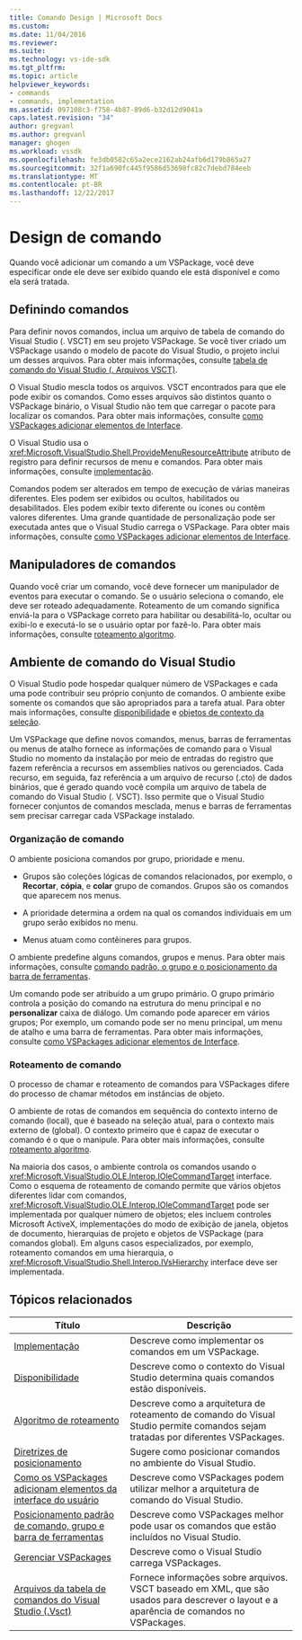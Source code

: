 ```yaml
---
title: Comando Design | Microsoft Docs
ms.custom: 
ms.date: 11/04/2016
ms.reviewer: 
ms.suite: 
ms.technology: vs-ide-sdk
ms.tgt_pltfrm: 
ms.topic: article
helpviewer_keywords:
- commands
- commands, implementation
ms.assetid: 097108c3-f758-4b87-89d6-b32d12d9041a
caps.latest.revision: "34"
author: gregvanl
ms.author: gregvanl
manager: ghogen
ms.workload: vssdk
ms.openlocfilehash: fe3db0582c65a2ece2162ab24afb6d179b865a27
ms.sourcegitcommit: 32f1a690fc445f9586d53698fc82c7debd784eeb
ms.translationtype: MT
ms.contentlocale: pt-BR
ms.lasthandoff: 12/22/2017
---
```

# <a name="command-design"></a>Design de comando
Quando você adicionar um comando a um VSPackage, você deve especificar onde ele deve ser exibido quando ele está disponível e como ela será tratada.  
  
## <a name="defining-commands"></a>Definindo comandos  
 Para definir novos comandos, inclua um arquivo de tabela de comando do Visual Studio (. VSCT) em seu projeto VSPackage. Se você tiver criado um VSPackage usando o modelo de pacote do Visual Studio, o projeto inclui um desses arquivos. Para obter mais informações, consulte [tabela de comando do Visual Studio (. Arquivos VSCT)](../../extensibility/internals/visual-studio-command-table-dot-vsct-files.md).  
  
 O Visual Studio mescla todos os arquivos. VSCT encontrados para que ele pode exibir os comandos. Como esses arquivos são distintos quanto o VSPackage binário, o Visual Studio não tem que carregar o pacote para localizar os comandos. Para obter mais informações, consulte [como VSPackages adicionar elementos de Interface](../../extensibility/internals/how-vspackages-add-user-interface-elements.md).  
  
 O Visual Studio usa o <xref:Microsoft.VisualStudio.Shell.ProvideMenuResourceAttribute> atributo de registro para definir recursos de menu e comandos. Para obter mais informações, consulte [implementação](../../extensibility/internals/command-implementation.md).  
  
 Comandos podem ser alterados em tempo de execução de várias maneiras diferentes. Eles podem ser exibidos ou ocultos, habilitados ou desabilitados. Eles podem exibir texto diferente ou ícones ou contêm valores diferentes. Uma grande quantidade de personalização pode ser executada antes que o Visual Studio carrega o VSPackage. Para obter mais informações, consulte [como VSPackages adicionar elementos de Interface](../../extensibility/internals/how-vspackages-add-user-interface-elements.md).  
  
## <a name="command-handlers"></a>Manipuladores de comandos  
 Quando você criar um comando, você deve fornecer um manipulador de eventos para executar o comando. Se o usuário seleciona o comando, ele deve ser roteado adequadamente. Roteamento de um comando significa enviá-la para o VSPackage correto para habilitar ou desabilitá-lo, ocultar ou exibi-lo e executá-lo se o usuário optar por fazê-lo. Para obter mais informações, consulte [roteamento algoritmo](../../extensibility/internals/command-routing-algorithm.md).  
  
## <a name="the-visual-studio-command-environment"></a>Ambiente de comando do Visual Studio  
 O Visual Studio pode hospedar qualquer número de VSPackages e cada uma pode contribuir seu próprio conjunto de comandos. O ambiente exibe somente os comandos que são apropriados para a tarefa atual. Para obter mais informações, consulte [disponibilidade](../../extensibility/internals/command-availability.md) e [objetos de contexto da seleção](../../extensibility/internals/selection-context-objects.md).  
  
 Um VSPackage que define novos comandos, menus, barras de ferramentas ou menus de atalho fornece as informações de comando para o Visual Studio no momento da instalação por meio de entradas do registro que fazem referência a recursos em assemblies nativos ou gerenciados. Cada recurso, em seguida, faz referência a um arquivo de recurso (.cto) de dados binários, que é gerado quando você compila um arquivo de tabela de comando do Visual Studio (. VSCT). Isso permite que o Visual Studio fornecer conjuntos de comandos mesclada, menus e barras de ferramentas sem precisar carregar cada VSPackage instalado.  
  
### <a name="command-organization"></a>Organização de comando  
 O ambiente posiciona comandos por grupo, prioridade e menu.  
  
-   Grupos são coleções lógicas de comandos relacionados, por exemplo, o **Recortar**, **cópia**, e **colar** grupo de comandos. Grupos são os comandos que aparecem nos menus.  
  
-   A prioridade determina a ordem na qual os comandos individuais em um grupo serão exibidos no menu.  
  
-   Menus atuam como contêineres para grupos.  
  
 O ambiente predefine alguns comandos, grupos e menus. Para obter mais informações, consulte [comando padrão, o grupo e o posicionamento da barra de ferramentas](../../extensibility/internals/default-command-group-and-toolbar-placement.md).  
  
 Um comando pode ser atribuído a um grupo primário. O grupo primário controla a posição do comando na estrutura do menu principal e no **personalizar** caixa de diálogo. Um comando pode aparecer em vários grupos; Por exemplo, um comando pode ser no menu principal, um menu de atalho e uma barra de ferramentas. Para obter mais informações, consulte [como VSPackages adicionar elementos de Interface](../../extensibility/internals/how-vspackages-add-user-interface-elements.md).  
  
### <a name="command-routing"></a>Roteamento de comando  
 O processo de chamar e roteamento de comandos para VSPackages difere do processo de chamar métodos em instâncias de objeto.  
  
 O ambiente de rotas de comandos em sequência do contexto interno de comando (local), que é baseado na seleção atual, para o contexto mais externo de (global). O contexto primeiro que é capaz de executar o comando é o que o manipule. Para obter mais informações, consulte [roteamento algoritmo](../../extensibility/internals/command-routing-algorithm.md).  
  
 Na maioria dos casos, o ambiente controla os comandos usando o <xref:Microsoft.VisualStudio.OLE.Interop.IOleCommandTarget> interface. Como o esquema de roteamento de comando permite que vários objetos diferentes lidar com comandos, <xref:Microsoft.VisualStudio.OLE.Interop.IOleCommandTarget> pode ser implementada por qualquer número de objetos; eles incluem controles Microsoft ActiveX, implementações do modo de exibição de janela, objetos de documento, hierarquias de projeto e objetos de VSPackage (para comandos global). Em alguns casos especializados, por exemplo, roteamento comandos em uma hierarquia, o <xref:Microsoft.VisualStudio.Shell.Interop.IVsHierarchy> interface deve ser implementada.  
  
## <a name="related-topics"></a>Tópicos relacionados  
  
|Título|Descrição|  
|-----------|-----------------|  
|[Implementação](../../extensibility/internals/command-implementation.md)|Descreve como implementar os comandos em um VSPackage.|  
|[Disponibilidade](../../extensibility/internals/command-availability.md)|Descreve como o contexto do Visual Studio determina quais comandos estão disponíveis.|  
|[Algoritmo de roteamento](../../extensibility/internals/command-routing-algorithm.md)|Descreve como a arquitetura de roteamento de comando do Visual Studio permite comandos sejam tratadas por diferentes VSPackages.|  
|[Diretrizes de posicionamento](../../extensibility/internals/command-placement-guidelines.md)|Sugere como posicionar comandos no ambiente do Visual Studio.|  
|[Como os VSPackages adicionam elementos da interface do usuário](../../extensibility/internals/how-vspackages-add-user-interface-elements.md)|Descreve como VSPackages podem utilizar melhor a arquitetura de comando do Visual Studio.|  
|[Posicionamento padrão de comando, grupo e barra de ferramentas](../../extensibility/internals/default-command-group-and-toolbar-placement.md)|Descreve como VSPackages melhor pode usar os comandos que estão incluídos no Visual Studio.|  
|[Gerenciar VSPackages](../../extensibility/managing-vspackages.md)|Descreve como o Visual Studio carrega VSPackages.|  
|[Arquivos da tabela de comandos do Visual Studio (.Vsct)](../../extensibility/internals/visual-studio-command-table-dot-vsct-files.md)|Fornece informações sobre arquivos. VSCT baseado em XML, que são usados para descrever o layout e a aparência de comandos no VSPackages.|